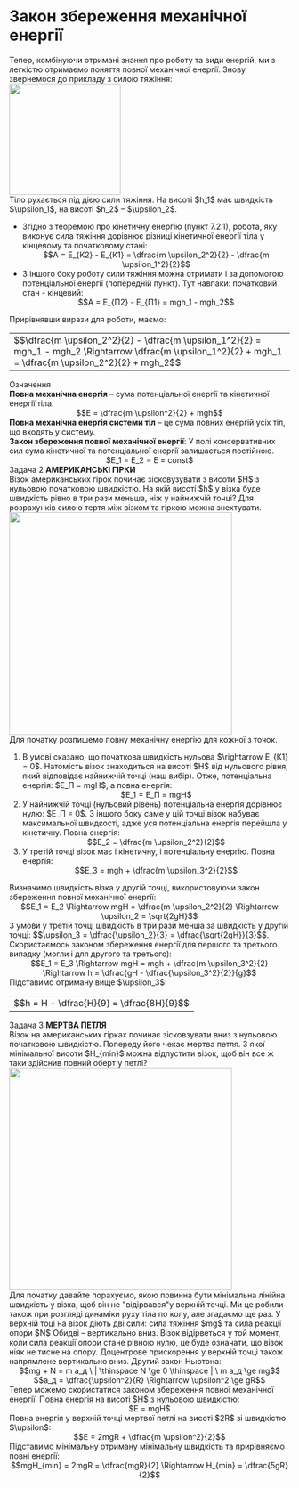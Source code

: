 # Закон збереження механiчної енергiї

<div class="space">Тепер, комбiнуючи отриманi знання про роботу та види енергiй, ми з легкiстю отримаємо поняття повної механiчної енергiї. Знову звернемося до прикладу з силою тяжiння:</div>

<div class="space"><img class="image" width="200"  src="https://rawgit.com/chudaol/ed-era-book-physics/master/images/chapter_7/16.png"></div>

<div class="space">Тiло рухається пiд дiєю сили тяжiння. На висотi $h_1$ має швидкiсть $\upsilon_1$, на висотi $h_2$ – $\upsilon_2$.</div>

<ul>
<div class="space"><li>
Згiдно з теоремою про кiнетичну енергiю (пункт 7.2.1), робота, яку виконує сила тяжiння дорiвнює рiзницi кiнетичної енергiї тiла у кiнцевому та початковому станi:</div>

<div class="space" align="center">$$A = E_{К2} - E_{К1} = \dfrac{m \upsilon_2^2}{2} - \dfrac{m \upsilon_1^2}{2}$$</div>
</li>
<div class="space"><li>
З iншого боку роботу сили тяжiння можна отримати i за допомогою потенцiальної енергiї (попереднiй пункт). Тут навпаки: початковий стан - кiнцевий:</div>

<div class="space" align="center">$$A = E_{П2} - E_{П1} = mgh_1 - mgh_2$$</div>
</li>
</ul>

<div class="space">Прирiвнявши вирази для роботи, маємо:</div>

<div class="space"><div class="centered-table-wrapper">
<table class="centered-table">
<tr class="eq">
<td class="eq">
<p1>$$\dfrac{m \upsilon_2^2}{2} - \dfrac{m \upsilon_1^2}{2} = mgh_1 - mgh_2 \Rightarrow \dfrac{m \upsilon_1^2}{2} + mgh_1 = \dfrac{m \upsilon_2^2}{2} + mgh_2$$</p1>
</td>
</tr>
</table></div></div>

<div class="eoz-wrap">
<span class="eoz">Означення</span>
<div class="eoz-text">
<div class="space"><span class="p1"><b>Повна механiчна енергiя</b></span> – сума потенцiальної енергiї та кiнетичної енергiї тiла.</div>

<div class="space" align="center">$$E = \dfrac{m \upsilon^2}{2} + mgh$$</div>

<div class="space"><span class="p1"><b>Повна механiчна енергiя системи тiл</b></span> – це сума повних енергiй усiх тiл, що входять у систему.</div>

<div class="space"><span class="p1"><b>Закон збереження повної механiчної енергiї</b></span>: У полi консервативних сил сума кiнетичної та потенцiальної енергiї залишається постiйною.</div>

<div align="center">$E_1 = E_2 = E = const$</div>
</div>
</div>

<div class="task-wrap">
<span class="task">Задача 2</span> <b>АМЕРИКАНСЬКI ГIРКИ</b>
<div class="task-text">
<div class="space">Вiзок американських гiрок починає зiсковузувати з висоти $H$ з нульовою початковою швидкiстю. На якiй висотi $h$ у вiзка буде швидкiсть рiвно в три рази меньша, нiж у найнижчiй точцi? Для розрахункiв силою тертя мiж вiзком та гiркою можна знехтувати.</div>

<div class="space"><img class="image" width="400"  src="https://rawgit.com/chudaol/ed-era-book-physics/master/images/chapter_7/17.png"></div>

<div class="space">Для початку розпишемо повну механiчну енергiю для кожної з точок.</div>

<ol>
<div class="space"><li>
В умовi сказано, що початкова швидкiсть нульова $\rightarrow E_{К1} = 0$. Натомiсть вiзок знаходиться на висотi $H$ вiд нульового рiвня, який вiдповiдає найнижчiй точцi (наш вибiр). Отже, потенцiальна енергiя: $E_П = mgH$, а повна енергiя:</div>

<div class="space" align="center">$E_1 = E_П = mgH$</div>
</li>
<div class="space"><li>
У найнижчiй точцi (нульовий рiвень) потенцiальна енергiя дорiвнює нулю: $E_П = 0$. З iншого боку саме у цiй точцi вiзок набуває максимальної швидкостi, адже уся потенцiальна енергiя перейшла у кiнетичну. Повна енергiя:</div>

<div class="space" align="center">$$E_2 = \dfrac{m \upsilon_2^2}{2}$$</div>
</li>
<div class="space"><li>
У третiй точцi вiзок має i кiнетичну, i потенцiальну енергiю. Повна енергiя:</div>

<div class="space" align="center">$$E_3 = mgh + \dfrac{m \upsilon_3^2}{2}$$</div>
</li>
</ol>

<div class="space">Визначимо швидкiсть вiзка у другiй точцi, використовуючи закон збереження повної механiчної енергiї:</div>

<div class="space" align="center">$$E_1 = E_2 \Rightarrow mgH = \dfrac{m \upsilon_2^2}{2} \Rightarrow \upsilon_2 = \sqrt{2gH}$$</div>

<div class="space">З умови у третiй точцi швидкiсть в три рази менша за швидкiсть у другiй точцi: $$\upsilon_3 = \dfrac{\upsilon_2}{3} = \dfrac{\sqrt{2gH}}{3}$$. Скористаємось законом збереження енергiї для першого та третього випадку (могли i для другого та третього):</div>

<div class="space" align="center">$$E_1 = E_3 \Rightarrow mgH = mgh + \dfrac{m \upsilon_3^2}{2} \Rightarrow h = \dfrac{gH - \dfrac{\upsilon_3^2}{2}}{g}$$</div>

<div class="space">Пiдставимо отриману вище $\upsilon_3$:</div>

<div class="space"><div class="centered-table-wrapper">
<table class="centered-table">
<tr class="eq">
<td class="eq">
<p1>$$h = H - \dfrac{H}{9} = \dfrac{8H}{9}$$</p1>
</td>
</tr>
</table></div></div>
</div>
</div>

<div class="task-wrap">
<span class="task">Задача 3</span> <b>МЕРТВА ПЕТЛЯ</b>
<div class="task-text">
<div class="space">Вiзок на американських гiрках починає зiсковзувати вниз з нульовою початковою швидкiстю. Попереду його чекає мертва петля. З якої мiнiмальної висоти $H_{min}$ можна вiдпустити вiзок, щоб вiн все ж таки здiйснив повний оберт у петлi?</div>

<div class="space"><img class="image" width="400"  src="https://rawgit.com/chudaol/ed-era-book-physics/master/images/chapter_7/18.png"></div>

<div class="space">Для початку давайте порахуємо, якою повинна бути мiнiмальна лiнiйна швидкiсть у вiзка, щоб вiн не "вiдiрвався"у верхнiй точцi. Ми це робили також при розглядi динамiки руху тiла по колу, але згадаємо ще раз. У верхнiй тоцi на вiзок дiють двi сили: сила тяжiння $mg$ та сила реакцiї опори $N$ Обидвi – вертикально вниз. Вiзок вiдiрветься у той момент, коли сила реакцiї опори стане рiвною нулю, це буде означати, що вiзок нiяк не тисне на опору. Доцентрове прискорення у верхнiй точцi також напрямлене вертикально вниз. Другий закон Ньютона:</div>

<div class="space" align="center">$$mg + N = m a_д \ | \thinspace N \ge 0 \thinspace | \ m a_д \ge mg$$</div>

<div class="space" align="center">$$a_д = \dfrac{\upsilon^2}{R} \Rightarrow \upsilon^2 \ge gR$$</div>

<div class="space">Тепер можемо скористатися законом збереження повної механiчної енергiї. Повна енергiя на висотi $H$ з нульовою швидкiстю:</div>

<div class="space" align="center">$E = mgH$</div>

<div class="space">Повна енергiя у верхнiй точцi мертвої петлi на висотi $2R$ зі швидкістю $\upsilon$:</div>

<div class="space" align="center">$$E = 2mgR + \dfrac{m \upsilon^2}{2}$$</div>

<div class="space">Пiдставимо мiнiмальну отриману мiнiмальну швидкiсть та прирiвняємо повнi енергiї:</div>

<div align="center">$$mgH_{min} = 2mgR = \dfrac{mgR}{2} \Rightarrow H_{min} = \dfrac{5gR}{2}$$</div>
</div>
</div>